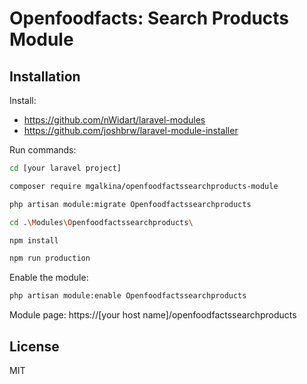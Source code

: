 # Openfoodfacts: Search Products Module

## Installation

Install:
* https://github.com/nWidart/laravel-modules
* https://github.com/joshbrw/laravel-module-installer

Run commands:
```sh
cd [your laravel project]
```
```sh
composer require mgalkina/openfoodfactssearchproducts-module
```
```sh
php artisan module:migrate Openfoodfactssearchproducts
```
```sh
cd .\Modules\Openfoodfactssearchproducts\
```
```sh
npm install
```
```sh
npm run production
```
Enable the module:
```sh
php artisan module:enable Openfoodfactssearchproducts
```

Module page:
https://[your host name]/openfoodfactssearchproducts
## License

MIT